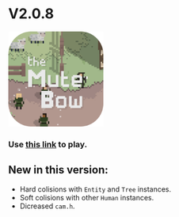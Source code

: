 # V2.0.8

<img src="./img/icon/icon512.png" height="192"/>

### Use [this link](https://the-mute-bow.github.io/) to play.

## New in this version:

-   Hard colisions with `Entity` and `Tree` instances.
-   Soft colisions with other `Human` instances.
-   Dicreased `cam.h`.
